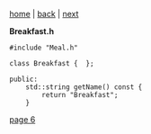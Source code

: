 [home](./page01.md) | [back](./page04.md) | [next](./page06.md)

**Breakfast.h**
```
#include "Meal.h"
```

```
class Breakfast {  };
```

```
public:
    std::string getName() const {
        return "Breakfast";
    }
```


[page 6](./page06.md)
